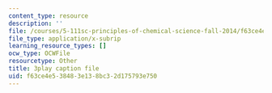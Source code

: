 ```yaml
---
content_type: resource
description: ''
file: /courses/5-111sc-principles-of-chemical-science-fall-2014/f63ce4e538483e138bc32d175793e750_caonmXHGB60.srt
file_type: application/x-subrip
learning_resource_types: []
ocw_type: OCWFile
resourcetype: Other
title: 3play caption file
uid: f63ce4e5-3848-3e13-8bc3-2d175793e750
---
```

